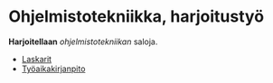 # Ohjelmistotekniikka, harjoitustyö

**Harjoitellaan** *ohjelmistotekniikan* saloja.

* [Laskarit](laskarit)
* [Työaikakirjanpito](dokumentaatio/tuntikirjanpito.md)
